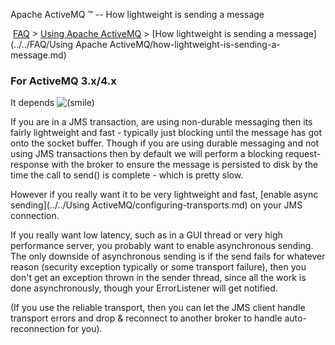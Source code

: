 Apache ActiveMQ ™ -- How lightweight is sending a message 

 [FAQ](/FAQ/index.md) > [Using Apache ActiveMQ](../../FAQ/using-apache-activemq.md) > [How lightweight is sending a message](../../FAQ/Using Apache ActiveMQ/how-lightweight-is-sending-a-message.md)


### For ActiveMQ 3.x/4.x

It depends ![(smile)](https://cwiki.apache.org/confluence/s/en_GB/5997/6f42626d00e36f53fe51440403446ca61552e2a2.1/_/images/icons/emoticons/smile.png)

If you are in a JMS transaction, are using non-durable messaging then its fairly lightweight and fast - typically just blocking until the message has got onto the socket buffer. Though if you are using durable messaging and not using JMS transactions then by default we will perform a blocking request-response with the broker to ensure the message is persisted to disk by the time the call to send() is complete - which is pretty slow.

However if you really want it to be very lightweight and fast, [enable async sending](../../Using ActiveMQ/configuring-transports.md) on your JMS connection.

If you really want low latency, such as in a GUI thread or very high performance server, you probably want to enable asynchronous sending. The only downside of asynchronous sending is if the send fails for whatever reason (security exception typically or some transport failure), then you don't get an exception thrown in the sender thread, since all the work is done asynchronously, though your ErrorListener will get notified.

(If you use the reliable transport, then you can let the JMS client handle transport errors and drop & reconnect to another broker to handle auto-reconnection for you).

